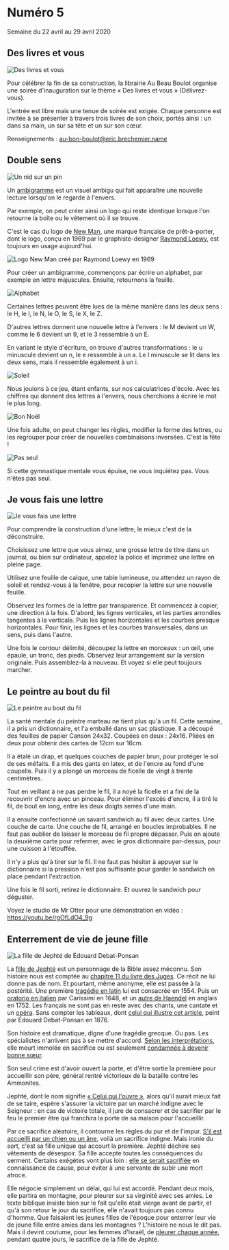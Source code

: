# Numéro 5

Semaine du 22 avril au 29 avril 2020

## Des livres et vous

![Des livres et vous](images/des-livres-et-vous.jpg)

Pour célébrer la fin de sa construction, la librairie Au Beau Boulot
organise une soirée d'inauguration sur le thème « Des livres et vous »
(Délivrez-vous).

L'entrée est libre mais une tenue de soirée est exigée.
Chaque personne est invitée à se présenter à travers
trois livres de son choix, portés ainsi :
un dans sa main, un sur sa tête et un sur son cœur.

Renseignements : au-bon-boulot@eric.brechemier.name

## Double sens

![Un nid sur un pin](images/double-sens-nid-sur-pin.jpg)

Un [ambigramme][] est un visuel ambigu
qui fait apparaître une nouvelle lecture
lorsqu'on le regarde à l'envers.

Par exemple, on peut créer ainsi un logo qui reste identique
lorsque l'on retourne la boîte ou le vêtement où il se trouve.

C'est le cas du logo de [New Man][], une marque française de prêt-à-porter,
dont le logo, conçu en 1969 par le graphiste-designer [Raymond Loewy][],
est toujours en usage aujourd'hui.

![Logo New Man créé par Raymond Loewy en 1969](images/double-sens-logo-New-Man-de-Raymond-Loewy.png)

[ambigramme]: https://fr.wikipedia.org/wiki/Ambigramme
[New Man]: https://fr.wikipedia.org/wiki/New_Man
[Raymond Loewy]: https://fr.wikipedia.org/wiki/Raymond_Loewy

Pour créer un ambigramme,
commençons par écrire un alphabet, par exemple en lettre majuscules.
Ensuite, retournons la feuille.

![Alphabet](images/double-sens-alphabet.jpg)

Certaines lettres peuvent être lues
de la même manière dans les deux sens :
le H, le I, le N, le O, le S, le X, le Z.

D'autres lettres donnent une nouvelle lettre à l'envers :
le M devient un W, comme le 6 devient un 9, et le 3 ressemble à un E.

En variant le style d'écriture, on trouve d'autres transformations :
le u minuscule devient un n, le e ressemble à un a.
Le l minuscule se lit dans les deux sens,
mais il ressemble également à un i.

![Soleil](images/double-sens-soleil.jpg)

Nous jouions à ce jeu, étant enfants, sur nos calculatrices d'école.
Avec les chiffres qui donnent des lettres à l'envers,
nous cherchions à écrire le mot le plus long.

![Bon Noël](images/double-sens-bon-noel.jpg)

Une fois adulte, on peut changer les règles, modifier la forme des lettres,
ou les regrouper pour créer de nouvelles combinaisons inversées.
C'est la fête !

![Pas seul](images/double-sens-pas-seul.jpg)

Si cette gymnastique mentale vous épuise,
ne vous inquiétez pas. Vous n'êtes pas seul.

## Je vous fais une lettre

![Je vous fais une lettre](images/je-vous-fais-une-lettre.jpg)

Pour comprendre la construction d'une lettre,
le mieux c'est de la déconstruire.

Choisissez une lettre que vous aimez,
une grosse lettre de titre dans un journal,
ou bien sur ordinateur, appelez la police
et imprimez une lettre en pleine page.

Utilisez une feuille de calque,
une table lumineuse,
ou attendez un rayon de soleil et
rendez-vous à la fenêtre,
pour recopier la lettre sur une nouvelle feuille.

Observez les formes de la lettre par transparence.
Et commencez à copier, une direction à la fois.
D'abord, les lignes verticales,
et les parties arrondies tangentes à la verticale.
Puis les lignes horizontales et les courbes presque horizontales.
Pour finir, les lignes et les courbes transversales,
dans un sens, puis dans l'autre.

Une fois le contour délimité, découpez la lettre en morceaux :
un œil, une épaule, un tronc, des pieds.
Observez leur arrangement sur la version originale.
Puis assemblez-la à nouveau. Et voyez si elle peut toujours marcher.

## Le peintre au bout du fil

![Le peintre au bout du fil](images/le-peintre-au-bout-du-fil.jpg)

La santé mentale du peintre marteau ne tient plus qu'à un fil.
Cette semaine, il a pris un dictionnaire, et l'a emballé dans un sac plastique.
Il a découpé des feuilles de papier Canson 24x32.
Coupées en deux : 24x16.
Pliées en deux pour obtenir des cartes de 12cm sur 16cm.

Il a étalé un drap, et quelques couches de papier brun,
pour protéger le sol de ses méfaits.
Il a mis des gants en latex, et de l'encre au fond d'une coupelle.
Puis il y a plongé un morceau de ficelle de vingt à trente centimètres.

Tout en veillant à ne pas perdre le fil,
il a noyé la ficelle et a fini de la recouvrir d'encre avec un pinceau.
Pour éliminer l'excès d'encre, il a tiré le fil, de bout en long,
entre les deux doigts serrés d'une main.

Il a ensuite confectionné un savant sandwich au fil avec deux cartes.
Une couche de carte. Une couche de fil, arrangé en boucles improbables.
Il ne faut pas oublier de laisser le morceau de fil propre dépasser.
Puis on ajoute la deuxième carte pour refermer,
avec le gros dictionnaire par-dessus, pour une cuisson à l'étouffée.

Il n'y a plus qu'à tirer sur le fil. Il ne faut pas hésiter à appuyer
sur le dictionnaire si la pression n'est pas suffisante pour garder
le sandwich en place pendant l'extraction.

Une fois le fil sorti, retirez le dictionnaire.
Et ouvrez le sandwich pour déguster.

Voyez le studio de Mr Otter pour une démonstration en vidéo :
https://youtu.be/rgOfLdO4_9g

## Enterrement de vie de jeune fille

![La fille de Jephté de Édouard Debat-Ponsan](images/enterrement-de-vie-de-jeune-fille-la-fille-de-jephte-de-edouard-debat-ponsan.jpg)

La [fille de Jephté][] est un personnage de la Bible assez méconnu.
Son histoire nous est comptée au [chapitre 11 du livre des Juges][Juges11].
Ce récit ne lui donne pas de nom.
Et pourtant, même anonyme, elle est passée à la postérité.
Une première [tragédie en latin][] lui est consacrée en 1554.
Puis un [oratorio en italien][] par Carissimi en 1648,
et un [autre de Haendel][] en anglais en 1752.
Les français ne sont pas en reste avec des chants, une cantate et un [opéra][].
Sans compter les tableaux, dont [celui qui illustre cet article][],
peint par Édouard Debat-Ponsan en 1876.

Son histoire est dramatique, digne d'une tragédie grecque.
Ou pas. Les spécialistes n'arrivent pas à se mettre d'accord.
[Selon les interprétations][], elle meurt immolée en sacrifice
ou est seulement [condamnée à devenir bonne sœur][].

Son seul crime est d'avoir ouvert la porte,
et d'être sortie la première pour accueillir son père,
général rentré victorieux de la bataille contre les Ammonites.

Jephté, dont le nom signifie [« Celui qui l'ouvre »][],
alors qu'il aurait mieux fait de se taire,
espère s'assurer la victoire par un marché indigne avec le Seigneur :
en cas de victoire totale, il jure de consacrer et de sacrifier par le feu
le premier être qui franchira la porte de sa maison pour l'accueillir.

Par ce sacrifice aléatoire, il contourne les règles du pur et de l'impur.
[S'il est accueilli par un chien ou un âne][], voilà un sacrifice indigne.
Mais ironie du sort, c'est sa fille unique qui accourt la première.
Jephté déchire ses vêtements de désespoir.
Sa fille accepte toutes les conséquences du serment.
Certains exégètes vont plus loin :
[elle se serait sacrifiée][] en connaissance de cause,
pour éviter à une servante de subir une mort atroce.

Elle négocie simplement un délai, qui lui est accordé. Pendant deux mois,
elle partira en montagne, pour pleurer sur sa virginité avec ses amies.
Le texte biblique insiste bien sur le fait qu'elle était vierge avant
de partir, et qu'à son retour le jour du sacrifice, elle n'avait toujours
pas connu d'homme. Que faisaient les jeunes filles de l'époque
pour enterrer leur vie de jeune fille entre amies dans les montagnes ?
L'histoire ne nous le dit pas. Mais il devint coutume, pour les femmes
d'Israël, de [pleurer chaque année][], pendant quatre jours, le sacrifice de
la fille de Jephté.

[fille de Jephté]: https://fr.wikipedia.org/wiki/Jepht%C3%A9
[Juges11]: https://www.biblegateway.com/passage/?search=Juges+11&version=SG21
[tragédie en latin]: https://fr.wikipedia.org/wiki/George_Buchanan_(humaniste)#%C5%92uvre
[oratorio en italien]: https://en.wikipedia.org/wiki/Jephte_(Carissimi)
[autre de Haendel]: https://fr.wikipedia.org/wiki/Jephtha
[opéra]: https://fr.wikipedia.org/wiki/Michel_Pignolet_de_Mont%C3%A9clair#L'Op%C3%A9ra_justement
[celui qui illustre cet article]: https://commons.wikimedia.org/wiki/File:Beaux-Arts_de_Carcassonne_-_La_fille_de_Jepht%C3%A9_1876_-_Edouard-Bernard_Debat-Ponsan_130x198.jpg?uselang=fr
[Selon les interprétations]: http://www.modernorthodox.fr/jephte/
[condamnée à devenir bonne sœur]: https://www.thetorah.com/article/did-jephthah-actually-kill-his-daughter
[« Celui qui l'ouvre »]: http://www.womeninthebible.net/women-bible-old-new-testaments/jephtahs-daughter/
[S'il est accueilli par un chien ou un âne]: https://jwa.org/encyclopedia/article/jephthahs-daughter-midrash-and-aggadah
[elle se serait sacrifiée]: http://www.womeninthebible.net/women-bible-old-new-testaments/jephtahs-daughter/
[pleurer chaque année]: https://ritualwell.org/ritual/jephthahs-daughter-lament
